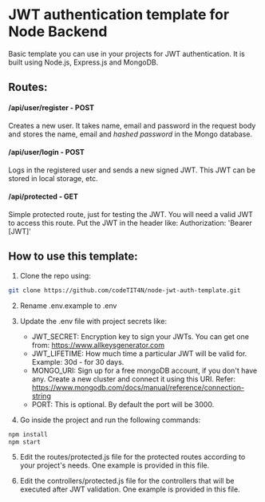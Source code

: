 # JWT authentication template for Node Backend


Basic template you can use in your projects for JWT authentication. It is built using Node.js, Express.js and MongoDB.

## Routes:

#### /api/user/register  - POST
Creates a new user. It takes name, email and password in the request body and stores the name, email and *hashed password* in the Mongo database.

#### /api/user/login  - POST
Logs in the registered user and sends a new signed JWT. This JWT can be stored in local storage, etc.

#### /api/protected  - GET
Simple protected route, just for testing the JWT. You will need a valid JWT to access this route. Put the JWT in the header like: Authorization: 'Bearer [JWT]'

## How to use this template:

1. Clone the repo using:
```bash
git clone https://github.com/codeTIT4N/node-jwt-auth-template.git
```
2. Rename .env.example to .env

3. Update the .env file with project secrets like:
    - JWT_SECRET: Encryption key to sign your JWTs. You can get one from: https://www.allkeysgenerator.com
    - JWT_LIFETIME: How much time a particular JWT will be valid for. Example: 30d - for 30 days.
    - MONGO_URI: Sign up for a free mongoDB account, if you don't have any. Create a new cluster and connect it using this URI. Refer: https://www.mongodb.com/docs/manual/reference/connection-string
    - PORT: This is optional. By default the port will be 3000.

4. Go inside the project and run the following commands:
```bash
npm install
npm start
```
5. Edit the routes/protected.js file for the protected routes according to your project's needs. One example is provided in this file.

6. Edit the controllers/protected.js file for the controllers that will be executed after JWT validation. One example is provided in this file.